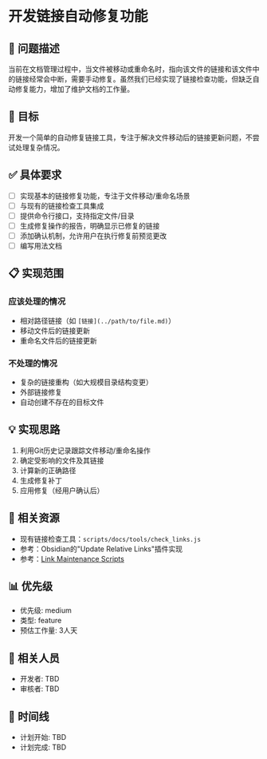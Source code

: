 # 开发链接自动修复功能

## 📝 问题描述

当前在文档管理过程中，当文件被移动或重命名时，指向该文件的链接和该文件中的链接经常会中断，需要手动修复。虽然我们已经实现了链接检查功能，但缺乏自动修复能力，增加了维护文档的工作量。

## 🎯 目标

开发一个简单的自动修复链接工具，专注于解决文件移动后的链接更新问题，不尝试处理复杂情况。

## ✅ 具体要求

- [ ] 实现基本的链接修复功能，专注于文件移动/重命名场景
- [ ] 与现有的链接检查工具集成
- [ ] 提供命令行接口，支持指定文件/目录
- [ ] 生成修复操作的报告，明确显示已修复的链接
- [ ] 添加确认机制，允许用户在执行修复前预览更改
- [ ] 编写用法文档

## 📋 实现范围

### 应该处理的情况

- 相对路径链接（如 `[链接](../path/to/file.md)`）
- 移动文件后的链接更新
- 重命名文件后的链接更新

### 不处理的情况

- 复杂的链接重构（如大规模目录结构变更）
- 外部链接修复
- 自动创建不存在的目标文件

## 💡 实现思路

1. 利用Git历史记录跟踪文件移动/重命名操作
2. 确定受影响的文件及其链接
3. 计算新的正确路径
4. 生成修复补丁
5. 应用修复（经用户确认后）

## 🔗 相关资源

- 现有链接检查工具：`scripts/docs/tools/check_links.js`
- 参考：Obsidian的"Update Relative Links"插件实现
- 参考：[Link Maintenance Scripts](https://github.com/val3344/obsidian-update-relative-links.md)

## 📊 优先级

- 优先级: medium
- 类型: feature
- 预估工作量: 3人天

## 👥 相关人员

- 开发者: TBD
- 审核者: TBD

## 📅 时间线

- 计划开始: TBD
- 计划完成: TBD
